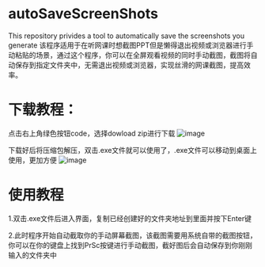 # autoSaveScreenShots
This repository privides a tool to automatically save the screenshots you generate
该程序适用于在听网课时想截图PPT但是懒得退出视频或浏览器进行手动粘贴的场景，通过这个程序，你可以在全屏观看视频的同时手动截图，截图将自动保存到指定文件夹中，无需退出视频或浏览器，实现丝滑的网课截图，提高效率。

# 下载教程：

  点击右上角绿色按钮code，选择dowload zip进行下载
  ![image](https://github.com/user-attachments/assets/d8de9cd4-2149-4f50-b886-853c2711a9a9)

  下载好后将压缩包解压，双击.exe文件就可以使用了，.exe文件可以移动到桌面上使用，更加方便
  ![image](https://github.com/user-attachments/assets/fd97f94f-da63-478c-8f3e-848a3345479a)
# 使用教程

  1.双击.exe文件后进入界面，复制已经创建好的文件夹地址到里面并按下Enter键
  
  2.此时程序开始自动截取你的手动屏幕截图，该截图需要用系统自带的截图按钮，你可以在你的键盘上找到PrSc按键进行手动截图，截好图后会自动保存到你刚刚输入的文件夹中
